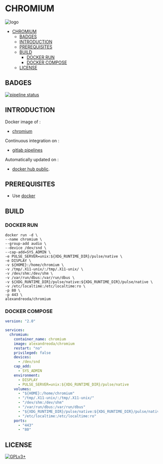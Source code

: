 # CHROMIUM

![logo](https://assets.gitlab-static.net/uploads/-/system/project/avatar/12904437/Chromium_Material_Icon.png)

- [CHROMIUM](#chromium)
  - [BADGES](#badges)
  - [INTRODUCTION](#introduction)
  - [PREREQUISITES](#prerequisites)
  - [BUILD](#build)
    - [DOCKER RUN](#docker-run)
    - [DOCKER COMPOSE](#docker-compose)
  - [LICENSE](#license)

## BADGES

[![pipeline status](https://gitlab.com/oda-alexandre/chromium/badges/master/pipeline.svg)](https://gitlab.com/oda-alexandre/chromium/commits/master)

## INTRODUCTION

Docker image of :

- [chromium](https://www.chromium.org)

Continuous integration on :

- [gitlab pipelines](https://gitlab.com/oda-alexandre/chromium/pipelines)

Automatically updated on :

- [docker hub  public](https://hub.docker.com/r/alexandreoda/chromium/).

## PREREQUISITES

- Use [docker](https://www.docker.com)

## BUILD

### DOCKER RUN

```\
docker run -d \
--name chromium \
--group-add audio \
--device /dev/snd \
--cap-add=SYS_ADMIN \
-e PULSE_SERVER=unix:${XDG_RUNTIME_DIR}/pulse/native \
-e DISPLAY \
-v ${HOME}:/home/chromium \
-v /tmp/.X11-unix/:/tmp/.X11-unix/ \
-v /dev/shm:/dev/shm \
-v /var/run/dbus:/var/run/dbus \
-v ${XDG_RUNTIME_DIR}/pulse/native:${XDG_RUNTIME_DIR}/pulse/native \
-v /etc/localtime:/etc/localtime:ro \
-p 80 \
-p 443 \
alexandreoda/chromium
```

### DOCKER COMPOSE

```yml
version: "2.0"

services:
  chromium:
    container_name: chromium
    image: alexandreoda/chromium
    restart: "no"
    privileged: false
    devices:
      - /dev/snd
    cap_add:
      - SYS_ADMIN
    environment:
      - DISPLAY
      - PULSE_SERVER=unix:${XDG_RUNTIME_DIR}/pulse/native
    volumes:
      - "${HOME}:/home/chromium"
      - "/tmp/.X11-unix/:/tmp/.X11-unix/"
      - "/dev/shm:/dev/shm"
      - "/var/run/dbus:/var/run/dbus"
      - "${XDG_RUNTIME_DIR}/pulse/native:${XDG_RUNTIME_DIR}/pulse/native"
      - "/etc/localtime:/etc/localtime:ro"
    ports:
      - "443"
      - "80"
```

## LICENSE

[![GPLv3+](http://gplv3.fsf.org/gplv3-127x51.png)](https://gitlab.com/oda-alexandre/chromium/blob/master/LICENSE)
